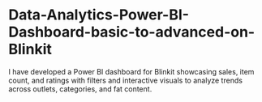 # Data-Analytics-Power-BI-Dashboard-basic-to-advanced-on-Blinkit
I have developed a Power BI dashboard for Blinkit showcasing sales, item count, and ratings with filters and interactive visuals to analyze trends across outlets, categories, and fat content.
